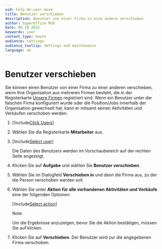 ```yaml
---
uid: help-de-user-move
title: Benutzer verschieben
description: Benutzer von einer Firma in eine andere verschieben
author: SuperOffice RnD
date: 06.29.2022
keywords: user
content_type: howto
audience: settings
audience_tooltip: Settings and maintenance
language: de
---
```


# Benutzer verschieben

Sie können einen Benutzer von einer Firma zu einer anderen verschieben, wenn Ihre Organisation aus mehreren Firmen besteht, die in der Registerkarte [Unsere Firmen][2] registriert sind. Wenn ein Benutzer unter der falschen Firma konfiguriert wurde oder die Position/Jobs innerhalb der Organisation gewechselt hat, kann er mitsamt seinen Aktivitäten und Verkäufen verschoben werden.

1. [!include[Click Users](includes/goto-users.md)]

1. Wählen Sie die Registerkarte **Mitarbeiter** aus.

1. [!include[Select user](includes/select-user.md)]

    Die Daten des Benutzers werden im Vorschaubereich auf der rechten Seite angezeigt.

1. Klicken Sie auf **Aufgabe** und wählen Sie **Benutzer verschieben**.

1. Wählen Sie im Dialogfeld **Verschieben in** und dann die Firma aus, zu der die Person verschoben werden soll.

1. Wählen Sie unter **Aktion für alle vorhandenen Aktivitäten und Verkäufe** eine der folgenden Optionen:

    [!include[Select action](../../../learn/includes/select-action-on-activity.md)]

    > [!NOTE]
    > Um die Ergebnisse anzuzeigen, bevor Sie die Aktion bestätigen, müssen Sie auf <i class="ph ph-info" aria-label="Ergebnisse anzeigen"></i> klicken.

1. Klicken Sie auf **Verschieben**. Der Benutzer wird zur die angegebenen Firma verschoben.

<!-- Referenced links -->
[2]: screen/index.md

<!-- Referenced images -->
